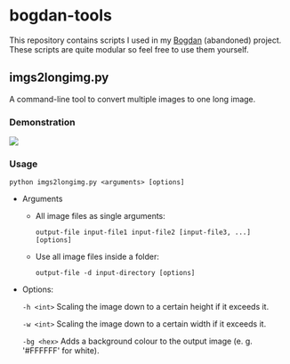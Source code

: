 # bogdan-tools

This repository contains scripts I used in my [Bogdan](https://github.com/OsiPog/bogdan) (abandoned) project. These scripts are quite modular so feel free to use them yourself.



## imgs2longimg.py

A command-line tool to convert multiple images to one long image.

### Demonstration

![](https://i.imgur.com/rxEpWFX.png)

### Usage

`python imgs2longimg.py <arguments> [options]`

- Arguments

  - All image files as single arguments:

     `output-file input-file1 input-file2 [input-file3, ...] [options]`

  - Use all image files inside a folder:

    `output-file -d input-directory [options]`

- Options:

  `-h <int>`    Scaling the image down to a certain height if it exceeds it.

  `-w <int>`    Scaling the image down to a certain width if it exceeds it.

  `-bg <hex>`  Adds a background colour to the output image (e. g. '#FFFFFF' for white).
